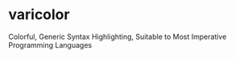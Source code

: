 # varicolor
Colorful, Generic Syntax Highlighting, Suitable to Most Imperative Programming Languages

